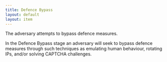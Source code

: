 ```yaml
---
title: Defence Bypass
layout: default
layout: item
---
```


<p>The adversary attempts to bypass defence measures.</p>
<p>In the Defence Bypass stage an adversary will seek to bypass defence measures through such techniques as emulating human behaviour, rotating IPs, and/or solving CAPTCHA challenges.</p>

